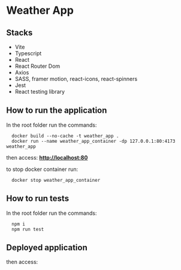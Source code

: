 # Weather App


## Stacks
* Vite
* Typescript
* React
* React Router Dom
* Axios
* SASS, framer motion, react-icons, react-spinners
* Jest
* React testing library


## How to run the application
In the root folder run the commands:
```
  docker build --no-cache -t weather_app .
  docker run --name weather_app_container -dp 127.0.0.1:80:4173 weather_app
```

then access:
**[http://localhost:80](http://localhost:80)**

to stop docker container run:
```
  docker stop weather_app_container
```


## How to run tests
In the root folder run the commands:
```
  npm i
  npm run test
```

## Deployed application
then access:
**[]()**